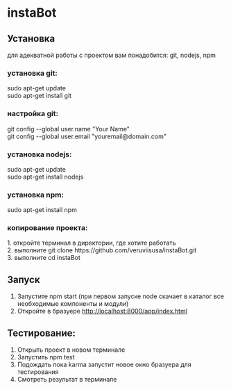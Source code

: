 # instaBot


<h2>Установка</h2>

для адекватной работы с проектом вам понадобится: git, nodejs, npm

<h3>установка git:</h3>
sudo apt-get update<br>
sudo apt-get install git<br>
<h3>настройка git:</h3>
git config --global user.name "Your Name"<br>
git config --global user.email "youremail@domain.com"<br>

<h3>установка nodejs:</h3>
sudo apt-get update<br>
sudo apt-get install nodejs<br>

<h3>установка npm:</h3>
sudo apt-get install npm<br>

<h3>копирование проекта:</h3>
1. откройте терминал в директории, где хотите работать<br>
2. выполните git clone https://github.com/veruviisusa/instaBot.git<br>
3. выполните cd instaBot



<h2>Запуск</h2>

1. Запустите npm start (при первом запуске node скачает в каталог все необходимые компоненты и модули)
2. Откройте в бразуере <a href="http://localhost:8000/app/index.html">http://localhost:8000/app/index.html</a>



<h2>Тестирование:</h2>

1. Открыть проект в новом терминале
2. Запустить npm test
3. Подождать пока karma запустит новое окно бразуера для тестирования
4. Смотреть результат в терминале
